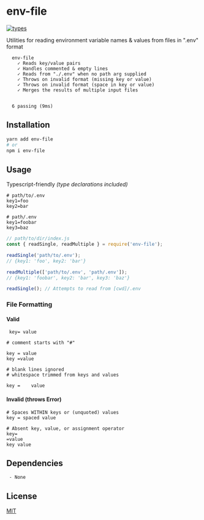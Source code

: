 # env-file

[![types](https://img.shields.io/badge/types-included-blue.svg?style=flat-square)]()


Utilities for reading environment variable names & values from files in ".env" format

```text
  env-file
    ✓ Reads key/value pairs
    ✓ Handles commented & empty lines
    ✓ Reads from "./.env" when no path arg supplied
    ✓ Throws on invalid format (missing key or value)
    ✓ Throws on invalid format (space in key or value)
    ✓ Merges the results of multiple input files


  6 passing (9ms)
```

## Installation

```sh
yarn add env-file
# or
npm i env-file
```

## Usage

Typescript-friendly *(type declarations included)*

```text
# path/to/.env
key1=foo
key2=bar
```

```text
# path/.env
key1=foobar
key3=baz
```

```javascript
// path/to/dir/index.js
const { readSingle, readMultiple } = require('env-file');

readSingle('path/to/.env');
// {key1: 'foo', key2: 'bar'}

readMultiple(['path/to/.env', 'path/.env']);
// {key1: 'foobar', key2: 'bar', key3: 'baz'}

readSingle(); // Attempts to read from [cwd]/.env
```

### File Formatting

#### Valid

```text
 key= value

# comment starts with "#"

key = value
key =value

# blank lines ignored
# whitespace trimmed from keys and values

key =    value
```

#### Invalid (throws Error)

```text
# Spaces WITHIN keys or (unquoted) values
key = spaced value

# Absent key, value, or assignment operator
key=
=value
key value

```

## Dependencies

```text
 - None
```

## License

[MIT](LICENSE.md)
